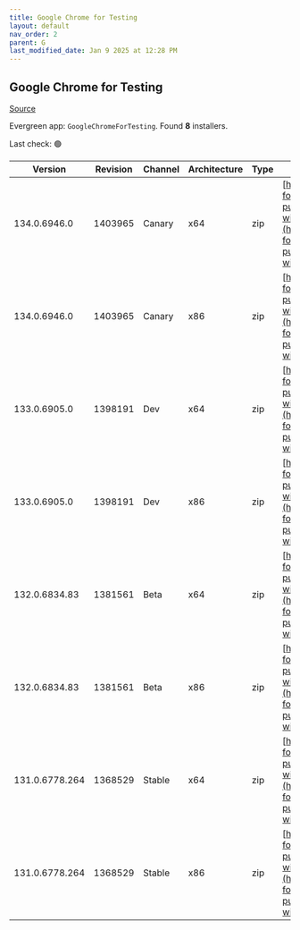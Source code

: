 ```yaml
---
title: Google Chrome for Testing
layout: default
nav_order: 2
parent: G
last_modified_date: Jan 9 2025 at 12:28 PM
---
```


## Google Chrome for Testing

[Source](https://googlechromelabs.github.io/chrome-for-testing/)

Evergreen app: `GoogleChromeForTesting`. Found **8** installers.

Last check: 🟢

| Version        | Revision | Channel | Architecture | Type | URI                                                                                                                                                                                              |
| -------------- | -------- | ------- | ------------ | ---- | ------------------------------------------------------------------------------------------------------------------------------------------------------------------------------------------------ |
| 134.0.6946.0   | 1403965  | Canary  | x64          | zip  | [https://storage.googleapis.com/chrome-for-testing-public/134.0.6946.0/win64/chrome-win64.zip](https://storage.googleapis.com/chrome-for-testing-public/134.0.6946.0/win64/chrome-win64.zip)     |
| 134.0.6946.0   | 1403965  | Canary  | x86          | zip  | [https://storage.googleapis.com/chrome-for-testing-public/134.0.6946.0/win32/chrome-win32.zip](https://storage.googleapis.com/chrome-for-testing-public/134.0.6946.0/win32/chrome-win32.zip)     |
| 133.0.6905.0   | 1398191  | Dev     | x64          | zip  | [https://storage.googleapis.com/chrome-for-testing-public/133.0.6905.0/win64/chrome-win64.zip](https://storage.googleapis.com/chrome-for-testing-public/133.0.6905.0/win64/chrome-win64.zip)     |
| 133.0.6905.0   | 1398191  | Dev     | x86          | zip  | [https://storage.googleapis.com/chrome-for-testing-public/133.0.6905.0/win32/chrome-win32.zip](https://storage.googleapis.com/chrome-for-testing-public/133.0.6905.0/win32/chrome-win32.zip)     |
| 132.0.6834.83  | 1381561  | Beta    | x64          | zip  | [https://storage.googleapis.com/chrome-for-testing-public/132.0.6834.83/win64/chrome-win64.zip](https://storage.googleapis.com/chrome-for-testing-public/132.0.6834.83/win64/chrome-win64.zip)   |
| 132.0.6834.83  | 1381561  | Beta    | x86          | zip  | [https://storage.googleapis.com/chrome-for-testing-public/132.0.6834.83/win32/chrome-win32.zip](https://storage.googleapis.com/chrome-for-testing-public/132.0.6834.83/win32/chrome-win32.zip)   |
| 131.0.6778.264 | 1368529  | Stable  | x64          | zip  | [https://storage.googleapis.com/chrome-for-testing-public/131.0.6778.264/win64/chrome-win64.zip](https://storage.googleapis.com/chrome-for-testing-public/131.0.6778.264/win64/chrome-win64.zip) |
| 131.0.6778.264 | 1368529  | Stable  | x86          | zip  | [https://storage.googleapis.com/chrome-for-testing-public/131.0.6778.264/win32/chrome-win32.zip](https://storage.googleapis.com/chrome-for-testing-public/131.0.6778.264/win32/chrome-win32.zip) |
